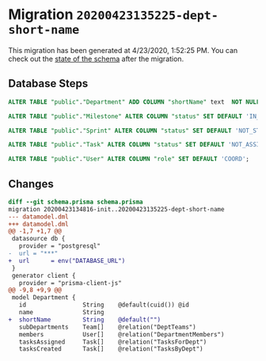 # Migration `20200423135225-dept-short-name`

This migration has been generated at 4/23/2020, 1:52:25 PM.
You can check out the [state of the schema](./schema.prisma) after the migration.

## Database Steps

```sql
ALTER TABLE "public"."Department" ADD COLUMN "shortName" text  NOT NULL DEFAULT '';

ALTER TABLE "public"."Milestone" ALTER COLUMN "status" SET DEFAULT 'IN_PROGRESS';

ALTER TABLE "public"."Sprint" ALTER COLUMN "status" SET DEFAULT 'NOT_STARTED';

ALTER TABLE "public"."Task" ALTER COLUMN "status" SET DEFAULT 'NOT_ASSIGNED';

ALTER TABLE "public"."User" ALTER COLUMN "role" SET DEFAULT 'COORD';
```

## Changes

```diff
diff --git schema.prisma schema.prisma
migration 20200423134816-init..20200423135225-dept-short-name
--- datamodel.dml
+++ datamodel.dml
@@ -1,7 +1,7 @@
 datasource db {
   provider = "postgresql"
-  url = "***"
+  url      = env("DATABASE_URL")
 }
 generator client {
   provider = "prisma-client-js"
@@ -9,8 +9,9 @@
 model Department {
   id                String    @default(cuid()) @id
   name              String
+  shortName         String    @default("")
   subDepartments    Team[]    @relation("DeptTeams")
   members           User[]    @relation("DepartmentMembers")
   tasksAssigned     Task[]    @relation("TasksForDept")
   tasksCreated      Task[]    @relation("TasksByDept")
```


